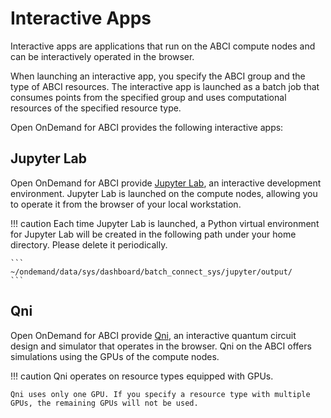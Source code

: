 # Interactive Apps

Interactive apps are applications that run on the ABCI compute nodes and can be interactively operated in the browser.

When launching an interactive app, you specify the ABCI group and the type of ABCI resources.
The interactive app is launched as a batch job that consumes points from the specified group and uses computational resources of the specified resource type.

Open OnDemand for ABCI provides the following interactive apps:

## Jupyter Lab

Open OnDemand for ABCI provide [Jupyter Lab](https://jupyter.org/), an interactive development environment.
Jupyter Lab is launched on the compute nodes, allowing you to operate it from the browser of your local workstation.

!!! caution
    Each time Jupyter Lab is launched, a Python virtual environment for Jupyter Lab will be created in the following path under your home directory. Please delete it periodically.

    ```
    ~/ondemand/data/sys/dashboard/batch_connect_sys/jupyter/output/
    ```

## Qni

Open OnDemand for ABCI provide [Qni](https://qniapp.net/), an interactive quantum circuit design and simulator that operates in the browser.
Qni on the ABCI offers simulations using the GPUs of the compute nodes.

!!! caution
    Qni operates on resource types equipped with GPUs.

    Qni uses only one GPU. If you specify a resource type with multiple GPUs, the remaining GPUs will not be used.
